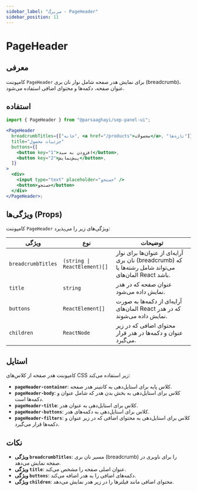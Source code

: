 ```yaml
---
sidebar_label: "سربرگ - PageHeader"
sidebar_position: 11
---
```


# PageHeader

## معرفی

کامپوننت `PageHeader` برای نمایش هدر صفحه شامل نوار نان بری (breadcrumb)، عنوان صفحه، دکمه‌ها و محتوای اضافی استفاده می‌شود.

## استفاده

```jsx
import { PageHeader } from "@parsaaghayi/sep-panel-ui";

<PageHeader
  breadcrumbTitles={["خانه", <a href="/products">محصولات</a>, "تازه‌ها"]}
  title="جزئیات محصول"
  buttons={[
    <button key="1">افزودن به سبد</button>,
    <button key="2">پیش‌نمایش</button>,
  ]}
>
  <div>
    <input type="text" placeholder="جستجو" />
    <button>جستجو</button>
  </div>
</PageHeader>;
```

## ویژگی‌ها (Props)

کامپوننت `PageHeader` ویژگی‌های زیر را می‌پذیرد:

| ویژگی              | نوع                          | توضیحات                                                                                               |
| ------------------ | ---------------------------- | ----------------------------------------------------------------------------------------------------- |
| `breadcrumbTitles` | `(string \| ReactElement)[]` | آرایه‌ای از عنوان‌ها برای نوار نان بری (breadcrumb) که می‌تواند شامل رشته‌ها یا المان‌های React باشد. |
| `title`            | `string`                     | عنوان صفحه که در هدر نمایش داده می‌شود.                                                               |
| `buttons`          | `ReactElement[]`             | آرایه‌ای از دکمه‌ها به صورت المان‌های React که در هدر نمایش داده می‌شوند.                             |
| `children`         | `ReactNode`                  | محتوای اضافی که در زیر عنوان و دکمه‌ها در هدر قرار می‌گیرد.                                           |

## استایل

کامپوننت هدر صفحه از کلاس‌های CSS زیر استفاده می‌کند:

- **`pageHeader-container`**: کلاس پایه برای استایل‌دهی به کانتینر هدر صفحه.
- **`pageHeader-body`**: کلاس برای استایل‌دهی به بخش بدن هدر که شامل عنوان و دکمه‌ها است.
- **`pageHeader-title`**: کلاس برای استایل‌دهی به عنوان هدر.
- **`pageHeader-buttons`**: کلاس برای استایل‌دهی به دکمه‌های هدر.
- **`pageHeader-filters`**: کلاس برای استایل‌دهی به محتوای اضافی که در زیر عنوان و دکمه‌ها قرار می‌گیرد.


## نکات

- **ویژگی `breadcrumbTitles`**: مسیر نان بری (breadcrumb) را برای ناوبری در صفحه نمایش می‌دهد.
- **ویژگی `title`**: عنوان اصلی صفحه را مشخص می‌کند.
- **ویژگی `buttons`**: دکمه‌های اضافی را به هدر اضافه می‌کند.
- **ویژگی `children`**: محتوای اضافی مانند فیلترها را در زیر هدر نمایش می‌دهد.

